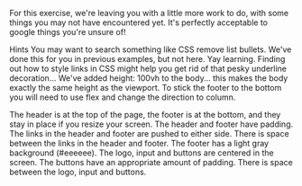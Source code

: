 For this exercise, we're leaving you with a little more work to do, with some things you may not have encountered yet. It's perfectly acceptable to google things you're unsure of!

Hints
You may want to search something like CSS remove list bullets. We've done this for you in previous examples, but not here. Yay learning.
Finding out how to style links in CSS might help you get rid of that pesky underline decoration...
We've added height: 100vh to the body... this makes the body exactly the same height as the viewport. To stick the footer to the bottom you will need to use flex and change the direction to column.

The header is at the top of the page, the footer is at the bottom, and they stay in place if you resize your screen.
The header and footer have padding.
The links in the header and footer are pushed to either side.
There is space between the links in the header and footer.
The footer has a light gray background (#eeeeee).
The logo, input and buttons are centered in the screen.
The buttons have an appropriate amount of padding.
There is space between the logo, input and buttons.